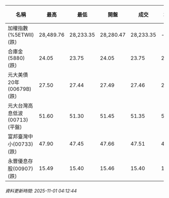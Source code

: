 | 名稱 | 最高 | 最低 | 開盤 | 成交 | 均價 | 成交金額(億) | 昨收 | 漲跌幅 | 漲跌 | 總量 | 昨量 | 振幅 |
| -------- | -------- | -------- | -------- |-------- | -------- | -------- |-------- |-------- |-------- | -------- | -------- |-------- |
|加權指數(%5ETWII) (跌)|28,489.76|28,233.35|28,280.47|28,233.35|-|5,594.40|28,287.53|0.19%|54.18|8,274,145|0|0.91%|
|合庫金(5880) (跌)|24.05|23.75|24.05|23.75|23.79|3.60|24.00|1.04%|0.25|15,125|11,265|1.25%|
|元大美債20年(00679B) (跌)|27.50|27.44|27.49|27.46|27.47|8.14|27.57|0.40%|0.11|29,626|43,642|0.22%|
|元大台灣高息低波(00713) (平盤)|51.60|51.30|51.45|51.35|51.45|4.92|51.35|0.00%|0.00|9,554|12,848|0.58%|
|富邦臺灣中小(00733) (跌)|47.90|47.45|47.66|47.51|47.61|0.359|47.74|0.48%|0.23|753|1,034|0.94%|
|永豐優息存股(00907) (跌)|15.49|15.40|15.46|15.40|15.44|0.094|15.50|0.65%|0.10|611|1,370|0.58%|
###### 資料更新時間: 2025-11-01 04:12:44